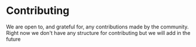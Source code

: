 # Contributing

We are open to, and grateful for, any contributions made by the community. Right now we don't have any structure for contributing but we will add in the future
